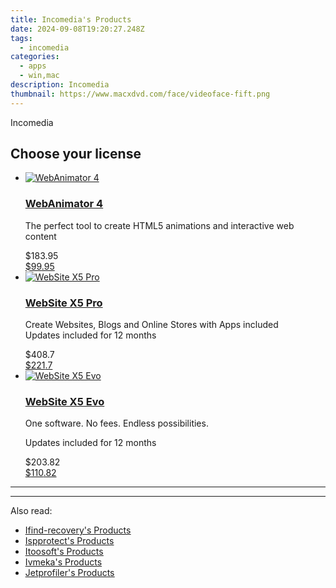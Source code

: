 ```yaml
---
title: Incomedia's Products
date: 2024-09-08T19:20:27.248Z
tags: 
  - incomedia
categories: 
  - apps
  - win,mac
description: Incomedia
thumbnail: https://www.macxdvd.com/face/videoface-fift.png
---
```


Incomedia

<!--__INIT__BEGIN__TAG__PRODUCTS__LIST__-->
<!--__INIT__END__TAG__PRODUCTS__LIST__-->

<!--__INIT__BEGIN__TAG__FEED_PRODUCTS__LIST__-->
## Choose your license

<div class="home-content-container">
  <ul class="home-article-list">
    <li class="home-article-item flex flex-row feedProduct">
      <div class="basis-1/3 lg:basis-1/4 xl:basis-1/5 relative flex justify-center items-center overflow-hidden">
                <a href="https://shop.incomedia.eu/order/cart.php?PRODS=39655089&amp;QTY=1&amp;AFFILIATE=108875" class="w-24 h-24 md:w-28 md:h-28 lg:w-32 lg:h-32 xl:w-42 xl:h-42 max-w-24 max-h-24 md:max-w-28 md:max-h-28 lg:max-w-32 lg:max-h-32 xl:max-w-42 xl:max-h-42 -pt-2">
          <img src="https://thmb.techidaily.com/056b5dc5bf38553fc5e62980ac558058cdfef6fae043dca04e140a16eeec969f.jpg" alt="WebAnimator 4" class="relative w-full h-full rounded-full object-cover dark:brightness-75 -mt-4 p-4">
        </a>
              </div>
      <div class="flex flex-col gap-5 px-7 pb-7 basis-2/3 lg:basis-3/4 xl:basis-4/5  pt-5">
        <h3 class="home-article-title"><a href="https://shop.incomedia.eu/order/cart.php?PRODS=39655089&amp;QTY=1&amp;AFFILIATE=108875">WebAnimator 4</a></h3>
        <div class="home-article-content markdown-body">
                  <html><head></head><body><p>The perfect tool to create HTML5 animations and interactive web content</p></body></html>                </div>
        <div class="flex flex-row feedProduct-Price">
          <div class="feedProduct-Price--Old">
            <span class="feedProduct-Price--Currency">$</span>183<span class="feedProduct-Price--Cents">.95</span>
          </div>
          <div class="">
            <a href="https://shop.incomedia.eu/order/cart.php?PRODS=39655089&amp;QTY=1&amp;AFFILIATE=108875">
            <span class="feedProduct-Price--Currency">$</span>99<span class="feedProduct-Price--Cents">.95</span>
            </a>
          </div>
        </div>
      </div>
    </li>
    <li class="home-article-item flex flex-row feedProduct">
      <div class="basis-1/3 lg:basis-1/4 xl:basis-1/5 relative flex justify-center items-center overflow-hidden">
                <a href="https://shop.incomedia.eu/order/cart.php?PRODS=14095146&amp;QTY=1&amp;AFFILIATE=108875" class="w-24 h-24 md:w-28 md:h-28 lg:w-32 lg:h-32 xl:w-42 xl:h-42 max-w-24 max-h-24 md:max-w-28 md:max-h-28 lg:max-w-32 lg:max-h-32 xl:max-w-42 xl:max-h-42 -pt-2">
          <img src="https://thmb.techidaily.com/056b5dc5bf38553fc5e62980ac558058cdfef6fae043dca04e140a16eeec969f.jpg" alt="WebSite X5 Pro" class="relative w-full h-full rounded-full object-cover dark:brightness-75 -mt-4 p-4">
        </a>
              </div>
      <div class="flex flex-col gap-5 px-7 pb-7 basis-2/3 lg:basis-3/4 xl:basis-4/5  pt-5">
        <h3 class="home-article-title"><a href="https://shop.incomedia.eu/order/cart.php?PRODS=14095146&amp;QTY=1&amp;AFFILIATE=108875">WebSite X5 Pro</a></h3>
        <div class="home-article-content markdown-body">
                  <html><head></head><body><p>Create Websites, Blogs and Online Stores with Apps included<br>
Updates included for 12 months</p>
<script type="text/javascript">
dataLayer = dataLayer || [];
dataLayer.push({
'PageType': 'ProductPage',
'ProductID': 'PRO'
});
</script></body></html>                </div>
        <div class="flex flex-row feedProduct-Price">
          <div class="feedProduct-Price--Old">
            <span class="feedProduct-Price--Currency">$</span>408<span class="feedProduct-Price--Cents">.7</span>
          </div>
          <div class="">
            <a href="https://shop.incomedia.eu/order/cart.php?PRODS=14095146&amp;QTY=1&amp;AFFILIATE=108875">
            <span class="feedProduct-Price--Currency">$</span>221<span class="feedProduct-Price--Cents">.7</span>
            </a>
          </div>
        </div>
      </div>
    </li>
    <li class="home-article-item flex flex-row feedProduct">
      <div class="basis-1/3 lg:basis-1/4 xl:basis-1/5 relative flex justify-center items-center overflow-hidden">
                <a href="https://shop.incomedia.eu/order/cart.php?PRODS=12730965&amp;QTY=1&amp;AFFILIATE=108875" class="w-24 h-24 md:w-28 md:h-28 lg:w-32 lg:h-32 xl:w-42 xl:h-42 max-w-24 max-h-24 md:max-w-28 md:max-h-28 lg:max-w-32 lg:max-h-32 xl:max-w-42 xl:max-h-42 -pt-2">
          <img src="https://thmb.techidaily.com/056b5dc5bf38553fc5e62980ac558058cdfef6fae043dca04e140a16eeec969f.jpg" alt="WebSite X5 Evo" class="relative w-full h-full rounded-full object-cover dark:brightness-75 -mt-4 p-4">
        </a>
              </div>
      <div class="flex flex-col gap-5 px-7 pb-7 basis-2/3 lg:basis-3/4 xl:basis-4/5  pt-5">
        <h3 class="home-article-title"><a href="https://shop.incomedia.eu/order/cart.php?PRODS=12730965&amp;QTY=1&amp;AFFILIATE=108875">WebSite X5 Evo</a></h3>
        <div class="home-article-content markdown-body">
                  <html><head></head><body><p>One software. No fees. Endless possibilities.</p>

<p>Updates included for 12 months</p>
<script type="text/javascript">
dataLayer = dataLayer || [];
dataLayer.push({
'PageType': 'ProductPage',
'ProductID': 'EVO'
});
</script></body></html>                </div>
        <div class="flex flex-row feedProduct-Price">
          <div class="feedProduct-Price--Old">
            <span class="feedProduct-Price--Currency">$</span>203<span class="feedProduct-Price--Cents">.82</span>
          </div>
          <div class="">
            <a href="https://shop.incomedia.eu/order/cart.php?PRODS=12730965&amp;QTY=1&amp;AFFILIATE=108875">
            <span class="feedProduct-Price--Currency">$</span>110<span class="feedProduct-Price--Cents">.82</span>
            </a>
          </div>
        </div>
      </div>
    </li>
  </ul>
</div>

<hr><!--__INIT__END__TAG__FEED_PRODUCTS__LIST__-->

<hr>

<ins class="adsbygoogle"
      style="display:block"
      data-ad-client="ca-pub-7571918770474297"
      data-ad-slot="8358498916"
      data-ad-format="auto"
      data-full-width-responsive="true"></ins>

<span class="atpl-alsoreadstyle">Also read:</span>
<div><ul>
<li><a href="https://tools.techidaily.com/ifind-recovery/products/"><u>Ifind-recovery's Products</u></a></li>
<li><a href="https://tools.techidaily.com/ispprotect/products/"><u>Ispprotect's Products</u></a></li>
<li><a href="https://tools.techidaily.com/itoosoft/products/"><u>Itoosoft's Products</u></a></li>
<li><a href="https://tools.techidaily.com/ivmeka/products/"><u>Ivmeka's Products</u></a></li>
<li><a href="https://tools.techidaily.com/jetprofiler/products/"><u>Jetprofiler's Products</u></a></li>
</ul></div>

